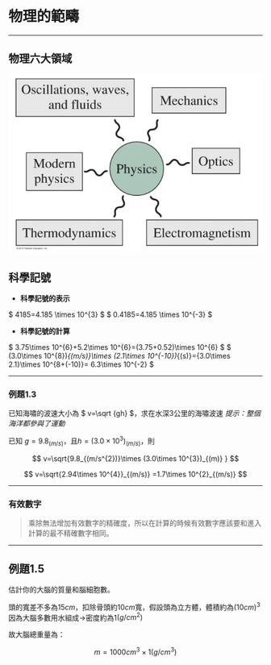 # 物理的範疇

---
## 物理六大領域


![](Picture/螢幕快照%202022-09-20%2000-29-31.png)


## 科學記號

* **科學記號的表示**

$ 4185=4.185 \times 10^{3} $
$ 0.4185=4.185 \times 10^{-3} $

* **科學記號的計算**

$ 3.75\times 10^{6}+5.2\times 10^{6}=(3.75+0.52)\times 10^{6} $
$ (3.0\times 10^{8})_{(m/s)}\times (2.1\times 10^{-10})_{(s)}={3.0\times 2.1}\times 10^{8+(-10)}= 6.3\times 10^{-2} $

---

### 例題1.3

已知海嘯的波速大小為 $ v=\sqrt {gh} $，求在水深3公里的海嘯波速
_提示：整個海洋都參與了運動_

已知 $g=9.8_{(m/s)}$，且$h=(3.0\times 10^{3})_{(m/s)}$，則

$$
v=\sqrt{9.8_{(m/s^{2})}\times (3.0\times 10^{3})_{(m)} }
$$

$$
v=\sqrt{2.94\times 10^{4}}_{(m/s)} =1.7\times 10^{2}_{(m/s)}
$$

---

### 有效數字

 > 乘除無法增加有效數字的精確度，所以在計算的時候有效數字應該要和進入計算的最不精確數字相同。

---

## 例題1.5

估計你的大腦的質量和腦細胞數。

頭的寬差不多為$15cm$，扣除骨頭約10$cm$寬，假設頭為立方體，體積約為(10$cm)^{3}$
因為大腦多數用水組成$\rightarrow$密度約為1$(g/cm^2)$

故大腦總重量為：

$$
m=1000cm^3\times 1(g/cm^3) 
$$
